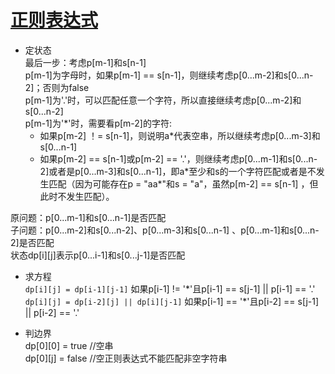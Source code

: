 # [正则表达式](https://leetcode-cn.com/problems/regular-expression-matching/)
* 定状态  
最后一步：考虑p[m-1]和s[n-1]  
p[m-1]为字母时，如果p[m-1] == s[n-1]，则继续考虑p[0...m-2]和s[0...n-2]；否则为false  
p[m-1]为'.'时，可以匹配任意一个字符，所以直接继续考虑p[0...m-2]和s[0...n-2]   
p[m-1]为'\*'时，需要看p[m-2]的字符:
     * 如果p[m-2] ！= s[n-1]，则说明a\*代表空串，所以继续考虑p[0...m-3]和s[0...n-1]  
     * 如果p[m-2] == s[n-1]或p[m-2] == '.'，则继续考虑p[0...m-1]和s[0...n-2]或者是p[0...m-3]和s[0...n-1]，即a\*至少和s的一个字符匹配或者是不发生匹配（因为可能存在p = "aa*"和s = "a"，虽然p[m-2] == s[n-1] ，但此时不发生匹配）。     
 
原问题：p[0...m-1]和s[0...n-1]是否匹配   
子问题：p[0...m-2]和s[0...n-2]、p[0...m-3]和s[0...n-1] 、p[0...m-1]和s[0...n-2]是否匹配   
状态dp[i][j]表示p[0...i-1]和s[0...j-1]是否匹配
* 求方程    
`dp[i][j] = dp[i-1][j-1]`      如果p[i-1] != '\*'且p[i-1] == s[j-1] || p[i-1] == '.'       
`dp[i][j] = dp[i-2][j] || dp[i][j-1]`     如果p[i-1] == '\*'且p[i-2] == s[j-1] || p[i-2] == '.'

* 判边界  
dp[0][0] = true  //空串   
dp[0][j] = false //空正则表达式不能匹配非空字符串  


